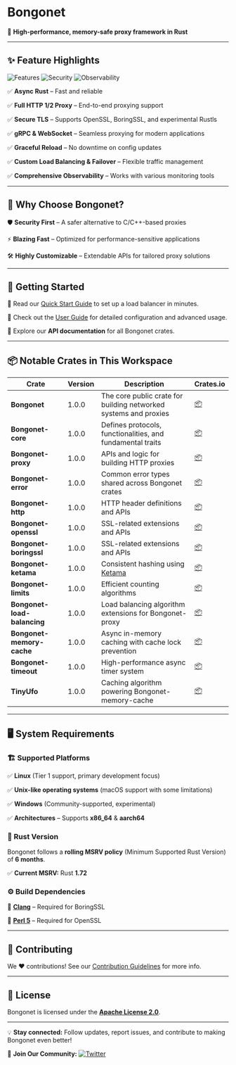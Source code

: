# Bongonet 

🚀 **High-performance, memory-safe proxy framework in Rust**

---

## ✨ Feature Highlights

![Features](https://img.shields.io/badge/High--Performance-%E2%9C%85-blue) ![Security](https://img.shields.io/badge/Secure-%E2%9C%85-green) ![Observability](https://img.shields.io/badge/Observability-%E2%9C%85-purple)

✅ **Async Rust** – Fast and reliable

✅ **Full HTTP 1/2 Proxy** – End-to-end proxying support

✅ **Secure TLS** – Supports OpenSSL, BoringSSL, and experimental Rustls

✅ **gRPC & WebSocket** – Seamless proxying for modern applications

✅ **Graceful Reload** – No downtime on config updates

✅ **Custom Load Balancing & Failover** – Flexible traffic management

✅ **Comprehensive Observability** – Works with various monitoring tools

---

## 🎯 Why Choose Bongonet?

🛡️ **Security First** – A safer alternative to C/C++-based proxies

⚡ **Blazing Fast** – Optimized for performance-sensitive applications

🛠 **Highly Customizable** – Extendable APIs for tailored proxy solutions

---

## 🚀 Getting Started

🔹 Read our [Quick Start Guide](./docs/quick_start.md) to set up a load balancer in minutes.

🔹 Check out the [User Guide](./docs/user_guide/index.md) for detailed configuration and advanced usage.

🔹 Explore our **API documentation** for all Bongonet crates.

---

## 📦 Notable Crates in This Workspace

| Crate | Version | Description | Crates.io |
|--------|---------|-------------|-----------|
| **Bongonet** | 1.0.0 | The core public crate for building networked systems and proxies | [📦](https://crates.io/crates/bongonet) |
| **Bongonet-core** | 1.0.0 | Defines protocols, functionalities, and fundamental traits | [📦](https://crates.io/crates/bongonet-core) |
| **Bongonet-proxy** | 1.0.0 | APIs and logic for building HTTP proxies | [📦](https://crates.io/crates/bongonet-proxy) |
| **Bongonet-error** | 1.0.0 | Common error types shared across Bongonet crates | [📦](https://crates.io/crates/bongonet-error) |
| **Bongonet-http** | 1.0.0 | HTTP header definitions and APIs | [📦](https://crates.io/crates/bongonet-http) |
| **Bongonet-openssl** | 1.0.0 | SSL-related extensions and APIs | [📦](https://crates.io/crates/bongonet-openssl) |
| **Bongonet-boringssl** | 1.0.0 | SSL-related extensions and APIs | [📦](https://crates.io/crates/bongonet-boringssl) |
| **Bongonet-ketama** | 1.0.0 | Consistent hashing using [Ketama](https://github.com/RJ/ketama) | [📦](https://crates.io/crates/bongonet-ketama) |
| **Bongonet-limits** | 1.0.0 | Efficient counting algorithms | [📦](https://crates.io/crates/bongonet-limits) |
| **Bongonet-load-balancing** | 1.0.0 | Load balancing algorithm extensions for Bongonet-proxy | [📦](https://crates.io/crates/bongonet-load-balancing) |
| **Bongonet-memory-cache** | 1.0.0 | Async in-memory caching with cache lock prevention | [📦](https://crates.io/crates/bongonet-memory-cache) |
| **Bongonet-timeout** | 1.0.0 | High-performance async timer system | [📦](https://crates.io/crates/bongonet-timeout) |
| **TinyUfo** | 1.0.0 | Caching algorithm powering Bongonet-memory-cache | [📦](https://crates.io/crates/tinyufo) |

---

## 🖥️ System Requirements

### 🏗️ Supported Platforms
✅ **Linux** (Tier 1 support, primary development focus)

✅ **Unix-like operating systems** (macOS support with some limitations)

✅ **Windows** (Community-supported, experimental)

✅ **Architectures** – Supports **x86_64** & **aarch64**

### 🔧 Rust Version

Bongonet follows a **rolling MSRV policy** (Minimum Supported Rust Version) of **6 months**.

✅ **Current MSRV:** Rust **1.72**

### ⚙️ Build Dependencies

🔹 **[Clang](https://clang.llvm.org/)** – Required for BoringSSL

🔹 **[Perl 5](https://www.perl.org/)** – Required for OpenSSL

---

## 🤝 Contributing

We ❤️ contributions! See our [Contribution Guidelines](./.github/CONTRIBUTING.md) for more info.

---

## 📜 License

Bongonet is licensed under the **[Apache License 2.0](./LICENSE)**.

---

💡 **Stay connected:** Follow updates, report issues, and contribute to making Bongonet even better!

📢 **Join Our Community:** [![Twitter](https://img.shields.io/twitter/follow/khulnasoft?style=social)](https://twitter.com/khulnasoft)


